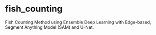 # fish_counting
Fish Counting Method using Ensemble Deep Learning with Edge-based, Segment Anything Model (SAM) and U-Net.
